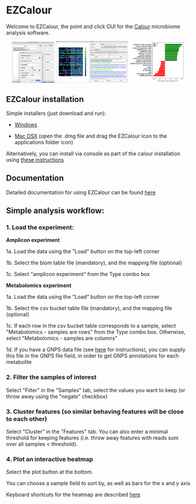 # EZCalour
Welcome to EZCalour, the point and click GUI for the [Calour](https://github.com/amnona/Calour) microbiome analysis software.

<div align="center">
        <img width="23%" src="https://github.com/amnona/EZCalour/blob/master/images/main_gui.png" alt="Main GUI" title="Main GUI"</img>
        <img width="39%" src="https://github.com/amnona/EZCalour/blob/master/images/heatmap.png" alt="Interactive heatmap" title="Interactive heatmap"</img>
        <img width="30%" src="https://github.com/amnona/EZCalour/blob/master/images/enriched.png" alt="DBBact enrichment" title="DBBact enrichment"</img>
</div>

## EZCalour installation
Simple installers (just download and run):

* [Windows](https://sourceforge.net/projects/ezcalour/files/ezcalour_installer.exe/download)

* [Mac OSX](https://sourceforge.net/projects/ezcalour/files/EZCalour.dmg/download) (open the .dmg file and drag the EZCalour icon to the applications folder icon)

Alternatively, you can install via console as part of the calour installation using [these instructions](https://github.com/amnona/EZCalour/blob/master/INSTALLATION.md)

## Documentation
Detailed documentation for using EZCalour can be found [here](https://github.com/amnona/EZCalour/blob/master/using-ezcalour.pdf)

## Simple analysis workflow:
### 1. Load the experiment:

**Amplicon experiment**

1a. Load the data using the "Load" button on the top-left corner

1b. Select the biom table file (mandatory), and the mapping file (optional)

1c. Select "amplicon experiment" from the Type combo box

**Metabolomics experiment**

1a. Load the data using the "Load" button on the top-left corner

1b. Select the csv bucket table file (mandatory), and the mapping file (optional)

1c. If each row in the csv bucket table corresponds to a sample, select "Metabolomics - samples are rows" from the Type combo box. Otherwise, select "Metabolomics - samples are columns"

1d. If you have a GNPS data file (see [here](https://github.com/amnona/gnps-calour) for instructions), you can supply this file in the GNPS file field, in order to get GNPS annotations for each metabolite

### 2. Filter the samples of interest
Select "Filter" in the "Samples" tab, select the values you want to keep (or throw away using the "negate" checkbox)

### 3. Cluster features (so similar behaving features will be close to each other)
Select "Cluster" in the "Features" tab. You can also enter a minimal threshold for keeping features (i.e. throw away features with reads sum over all samples < threshold).

### 4. Plot an interactive heatmap
Select the plot button at the bottom.

You can choose a sample field to sort by, as well as bars for the x and y axis

Keyboard shortcuts for the heatmap are described [here](http://biocore.github.io/calour/generated/calour.heatmap.plot.html#calour.heatmap.plot)

